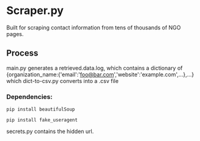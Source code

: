 
# Scraper.py

Built for scraping contact information from tens of thousands of NGO pages.

## Process

main.py generates a retrieved.data.log, 
which contains a dictionary of {organization_name:{'email':'foo@bar.com','website':'example.com',...},...}
which dict-to-csv.py converts into a .csv file

### Dependencies:

`pip install beautifulSoup`

`pip install fake_useragent`

secrets.py contains the hidden url.
